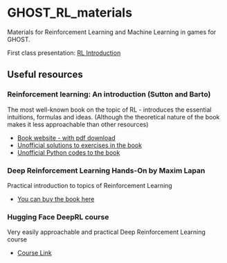 # GHOST_RL_materials
Materials for Reinforcement Learning and Machine Learning in games for GHOST.

First class presentation:
[RL Introduction](https://docs.google.com/presentation/d/11NtlYsxpXVABlte4ty9_mAgAdhudLBtkCnTNTXlTjCo/edit?usp=sharing)

## Useful resources

### Reinforcement learning: An introduction (Sutton and Barto)
The most well-known book on the topic of RL - introduces the essential intuitions,
formulas and ideas. (Although the theoretical nature of the book makes it less
approachable than other resources)
- [Book website - with pdf download](http://incompleteideas.net/sutton/book/the-book.html)
- [Unofficial solutions to exercises in the book](https://github.com/LyWangPX/Reinforcement-Learning-2nd-Edition-by-Sutton-Exercise-Solutions?tab=readme-ov-file)
- [Unofficial Python codes to the book](https://github.com/ShangtongZhang/reinforcement-learning-an-introduction)
### Deep Reinforcement Learning Hands-On by Maxim Lapan
Practical introduction to topics of Reinforcement Learning
 - [You can buy the book here](https://helion.pl/ksiazki/deep-reinforcement-learning-hands-on-apply-modern-rl-methods-with-deep-q-networks-value-iteration-maxim-lapan,e_14vh.htm#format/e) 
### Hugging Face DeepRL course
Very easily approachable and practical Deep Reinforcement Learning course
- [Course Link](https://huggingface.co/learn/deep-rl-course/unit0/introduction)
